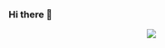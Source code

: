 ### Hi there 👋

<p align="center">
  <img src="https://thumbs.gfycat.com/ImpressiveMassiveHoneyeater-max-1mb.gif">
</p>

